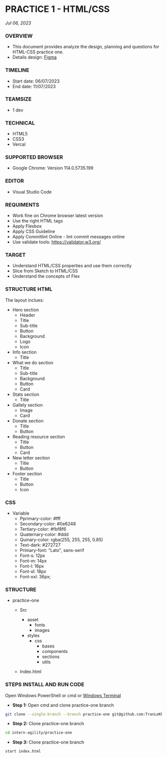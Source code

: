 # PRACTICE 1 - HTML/CSS
*Jul 06, 2023*

### OVERVIEW
* This document provides analyze the design, planning and questions for HTML-CSS practice one.
* Details design: [Figma](https://www.figma.com/file/yaDpevutRiFWtMhVH7BSNh/Charity_Homepage?node-id=0%3A2&mode=dev)
### TIMELINE
* Start date: 06/07/2023
* End date: 11/07/2023
  
### TEAMSIZE
* 1 dev

### TECHNICAL
* HTML5
* CSS3
* Vercal

### SUPPORTED BROWSER
* Google Chrome: Version 114.0.5735.199

### EDITOR
* Visual Studio Code
  
### REQUIMENTS
* Work fine on Chrome browser latest version
* Use the right HTML tags
* Apply Flexbox
* Apply CSS Guideline
* Apply Commitlint Online - lint commit messages online
* Use validate tools: https://validator.w3.org/

### TARGET
* Understand HTML/CSS properties and use them correctly
* Slice from Sketch to HTML/CSS
* Understand the concepts of Flex

### STRUCTURE HTML
The layout inclues:
* Hero section
  * Header
  * Title
  * Sub-title
  * Button
  * Background
  * Logo
  * Icon
* Info section
  * Title 
* What we do section
  * Title 
  * Sub-title
  * Background
  * Button
  * Card
* Stats section
  * Title
* Gallely section
  * Image 
  * Card
* Donate section
  * Title
  * Button 
* Reading resource section
  * Title
  * Button
  * Card
* New letter section
  * Title
  * Button
* Footer section
  * Title
  * Button
  * Icon
### CSS
* Variable
  * Pprimary-color: #fff
  * Secondary-color: #0e6248
  * Tertiary-color: #fbf8f6
  * Quaternary-color: #ddd
  * Quinary-color: rgba(255, 255, 255, 0.85)
  * Text-dark: #272727
  * Primary-font: "Lato", sans-serif
  * Font-s: 12px
  * Font-m: 14px
  * Font-l: 16px
  * Font-xl: 18px
  * Font-xxl: 36px;
 
### STRUCTURE
* practice-one
  * Src
    * asset
      * fonts
      * images
    * styles
      * css
        * bases
        * components
        * sections
        * utils

  * Index.html

### STEPS INSTALL AND RUN CODE
Open Windows PowerShell or cmd or [Windows Terminal](https://www.microsoft.com/en-gb/p/windows-terminal/9n0dx20hk701?rtc=1&activetab=pivot:overviewtab)

* **Step 1:** Open cmd and clone practice-one branch

```bash
git clone --single-branch --branch practice-one git@github.com:TranLeKhanhDuyen/intern-agility.git 
```

* **Step 2:** Clone practice-one branch

```bash
cd intern-agility/practice-one
```
* **Step 3:** Clone practice-one branch

```bash
start index.html
```


